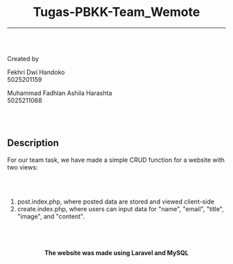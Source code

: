 <h1 align="middle"> Tugas-PBKK-Team_Wemote </h1>

<hr>

<br>
<br>

Created by <br>

Fekhri Dwi Handoko <br>
5025201159 <br>

Muhammad Fadhlan Ashila Harashta <br>
5025211068 <br>

<br>
<br>

## Description

For our team task, we have made a simple CRUD function for a website with two views:

<br>
<br>

1. post.index.php, where posted data are stored and viewed client-side
2. create.index.php, where users can input data for "name", "email", "title", "image", and "content".

<br>
<br>

<h4 align="middle"> The website was made using Laravel and MySQL </h4>

